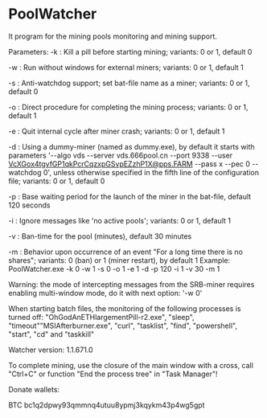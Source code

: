 # PoolWatcher

It program for the mining pools monitoring and mining support.

Parameters:
-k : Kill a pill before starting mining; variants: 0 or 1, default 0

-w : Run without windows for external miners; variants: 0 or 1, default 1

-s : Anti-watchdog support; set bat-file name as a miner; variants: 0 or 1, default 0

-o : Direct procedure for completing the mining process; variants: 0 or 1, default 1

-e : Quit internal cycle after miner crash; variants: 0 or 1, default 1

-d : Using a dummy-miner (named as dummy.exe), by default it starts with parameters '--algo vds --server vds.666pool.cn --port 9338 --user VcXGox4tgyfGP1qkPcrCqzxpGSvpEZzhP1X@pps.FARM --pass x --pec 0 --watchdog 0', unless otherwise specified in the fifth line of the configuration file; variants: 0 or 1, default 0

-p : Base waiting period for the launch of the miner in the bat-file, default 120 seconds

-i : Ignore messages like 'no active pools'; variants: 0 or 1, default 1

-v : Ban-time for the pool (minutes), default 30 minutes

-m : Behavior upon occurrence of an event "For a long time there is no shares"; variants: 0 (ban) or 1 (miner restart), by default 1
Example: PoolWatcher.exe -k 0 -w 1 -s 0 -o 1 -e 1 -d -p 120 -i 1 -v 30 -m 1

Warning: the mode of intercepting messages from the SRB-miner requires enabling multi-window mode, do it with next option: '-w 0'

When starting batch files, the monitoring of the following processes is turned off: "OhGodAnETHlargementPill-r2.exe", "sleep", "timeout""MSIAfterburner.exe", "curl", "tasklist", "find", "powershell", "start", "cd" and "taskkill"

Watcher version: 1.1.671.0

To complete mining, use the closure of the main window with a cross, call "Ctrl+C" or function "End the process tree" in "Task Manager"!

Donate wallets:

BTC     bc1q2dpwy93qmmnq4utuu8ypmj3kqykm43p4wg5gpt
